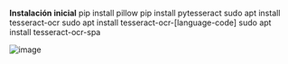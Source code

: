**Instalación inicial**
pip install pillow
pip install pytesseract
sudo apt install tesseract-ocr
sudo apt install tesseract-ocr-[language-code]
sudo apt install tesseract-ocr-spa

![image](https://github.com/user-attachments/assets/41e6cb2f-01cf-4498-9cb9-6371353f445d)
